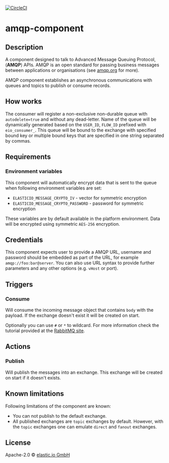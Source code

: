 [![CircleCI](https://circleci.com/gh/elasticio/amqp-component.svg?style=svg)](https://circleci.com/gh/elasticio/amqp-component)

# amqp-component

## Description

A component designed to talk to Advanced Message Queuing Protocol,
(**AMQP**) APIs. AMQP is an open standard for passing business messages
between applications or organisations (see [amqp.org](https://www.amqp.org) for more).

AMQP component establishes an asynchronous communications with queues and topics
to publish or consume records.

## How works

The consumer will register a non-exclusive non-durable queue with `autodelete=true` and
without any dead-letter. Name of the queue will be dynamically generated based on
the `USER_ID`, `FLOW_ID` prefixed with `eio_consumer_`. This
queue will be bound to the exchange with specified bound key or multiple bound
keys that are specified in one string separated by commas.

## Requirements

### Environment variables

This component will automatically encrypt data that is sent to the queue when following
environment variables are set:

*   `ELASTICIO_MESSAGE_CRYPTO_IV` - vector for symmetric encryption
*   `ELASTICIO_MESSAGE_CRYPTO_PASSWORD` - password for symmetric encryption

These variables are by default available in the platform environment.
Data will be encrypted using symmetric `AES-256` encryption.


## Credentials

This component expects user to provide a AMQP URL, username and password should
be embedded as part of the URL, for example `amqp://foo:bar@server`. You can
also use URL syntax to provide further parameters and any other options
(e.g. `vHost` or port).

## Triggers

### Consume

Will consume the incoming message object that contains `body` with the payload.
If the exchange doesn't exist it will be created on start.

Optionally you can use `#` or `*` to wildcard. For more information check the
tutorial provided at the [RabbitMQ site](http://www.rabbitmq.com/tutorials/tutorial-five-javascript.html).

## Actions

### Publish

Will publish the messages into an exchange. This exchange will be created on
start if it doesn't exists.

## Known limitations

Following limitations of the component are known:
*   You can not publish to the default exchange.
*   All published exchanges are `topic` exchanges by default. However, with the `topic` exchanges one can emulate `direct` and `fanout` exchanges.


## License

Apache-2.0 © [elastic.io GmbH](https://elastic.io)


[npm-image]: https://badge.fury.io/js/amqp-component.svg
[npm-url]: https://npmjs.org/package/amqp-component
[travis-image]: https://travis-ci.org/elasticio/amqp-component.svg?branch=master
[travis-url]: https://travis-ci.org/elasticio/amqp-component
[daviddm-image]: https://david-dm.org/elasticio/amqp-component.svg?theme=shields.io
[daviddm-url]: https://david-dm.org/elasticio/amqp-component
